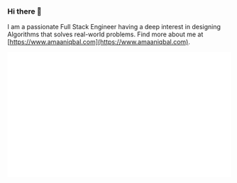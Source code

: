 ### Hi there 👋
I am a passionate Full Stack Engineer having a deep interest in designing Algorithms that solves real-world problems. Find more about me at [https://www.amaaniqbal.com](https://www.amaaniqbal.com).

![Metrics](https://github.com/amaaniqbal/amaaniqbal/blob/main/github-metrics.svg)

<!-- ![Metrics](https://metrics.lecoq.io/amaaniqbal?template=classic&languages=1&lines=1&introduction=1&notable=1&pagespeed=1&languages.sections=most-used&languages.colors=github&languages.threshold=0%25&languages.indepth=false&languages.recent.load=300&languages.recent.days=14&introduction.title=true&notable.repositories=false&pagespeed.url=www.amaaniqbal.com&pagespeed.detailed=false&pagespeed.screenshot=false&config.timezone=Asia%2FCalcutta&config.twemoji=true&config.display=large&config.padding=10%25%2C%205%25) -->

<!--
**amaaniqbal/amaaniqbal** is a ✨ _special_ ✨ repository because its `README.md` (this file) appears on your GitHub profile.

Here are some ideas to get you started:

- 🔭 I’m currently working on ...
- 🌱 I’m currently learning ...
- 👯 I’m looking to collaborate on ...
- 🤔 I’m looking for help with ...
- 💬 Ask me about ...
- 📫 How to reach me: ...
- 😄 Pronouns: ...
- ⚡ Fun fact: ...
-->
